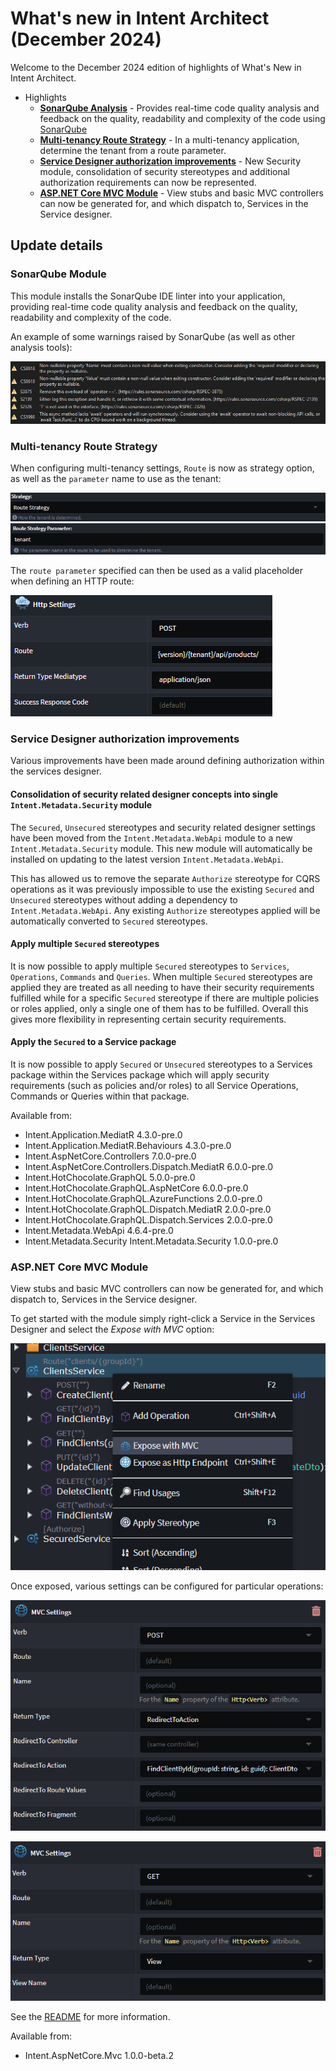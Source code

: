 # What's new in Intent Architect (December 2024)

Welcome to the December 2024 edition of highlights of What's New in Intent Architect.

- Highlights
  - **[SonarQube Analysis](#sonarqube-module)** - Provides real-time code quality analysis and feedback on the quality, readability and complexity of the code using [SonarQube](https://www.sonarsource.com/products/sonarlint/)
  - **[Multi-tenancy Route Strategy](#multi-tenancy-route-strategy)** - In a multi-tenancy application, determine the tenant from a route parameter.
  - **[Service Designer authorization improvements](#service-designer-authorization-improvements)** - New Security module, consolidation of security stereotypes and additional authorization requirements can now be represented.
  - **[ASP.NET Core MVC Module](#aspnet-core-mvc-module)** - View stubs and basic MVC controllers can now be generated for, and which dispatch to, Services in the Service designer.

## Update details

### SonarQube Module

This module installs the SonarQube IDE linter into your application, providing real-time code quality analysis and feedback on the quality, readability and complexity of the code.

An example of some warnings raised by SonarQube (as well as other analysis tools):

![SonarQube warning](images/sonarqube-warnings.png)

### Multi-tenancy Route Strategy

When configuring multi-tenancy settings, `Route` is now as strategy option, as well as the `parameter` name to use as the tenant:

![Route strategy](images/route-strategy.png)
![Route parameter](images/route-parameter.png)

The `route parameter` specified can then be used as a valid placeholder when defining an HTTP route:

![Route parameter](images/route-placeholder.png)

### Service Designer authorization improvements

Various improvements have been made around defining authorization within the services designer.

#### Consolidation of security related designer concepts into single `Intent.Metadata.Security` module

The `Secured`, `Unsecured` stereotypes and security related designer settings have been moved from the `Intent.Metadata.WebApi` module to a new `Intent.Metadata.Security` module. This new module will automatically be installed on updating to the latest version `Intent.Metadata.WebApi`.

This has allowed us to remove the separate `Authorize` stereotype for CQRS operations as it was previously impossible to use the existing `Secured` and `Unsecured` stereotypes without adding a dependency to `Intent.Metadata.WebApi`. Any existing `Authorize` stereotypes applied will be automatically converted to `Secured` stereotypes.

#### Apply multiple `Secured` stereotypes

It is now possible to apply multiple `Secured` stereotypes to `Services`, `Operations`, `Commands` and `Queries`. When multiple `Secured` stereotypes are applied they are treated as all needing to have their security requirements fulfilled while for a specific `Secured` stereotype if there are multiple policies or roles applied, only a single one of them has to be fulfilled. Overall this gives more flexibility in representing certain security requirements.

#### Apply the `Secured` to a Service package

It is now possible to apply `Secured` or `Unsecured` stereotypes to a Services package within the Services package which will apply security requirements (such as policies and/or roles) to all Service Operations, Commands or Queries within that package.

Available from:

- Intent.Application.MediatR 4.3.0-pre.0
- Intent.Application.MediatR.Behaviours 4.3.0-pre.0
- Intent.AspNetCore.Controllers 7.0.0-pre.0
- Intent.AspNetCore.Controllers.Dispatch.MediatR 6.0.0-pre.0
- Intent.HotChocolate.GraphQL 5.0.0-pre.0
- Intent.HotChocolate.GraphQL.AspNetCore 6.0.0-pre.0
- Intent.HotChocolate.GraphQL.AzureFunctions 2.0.0-pre.0
- Intent.HotChocolate.GraphQL.Dispatch.MediatR 2.0.0-pre.0
- Intent.HotChocolate.GraphQL.Dispatch.Services 2.0.0-pre.0
- Intent.Metadata.WebApi 4.6.4-pre.0
- Intent.Metadata.Security Intent.Metadata.Security 1.0.0-pre.0

### ASP.NET Core MVC Module

View stubs and basic MVC controllers can now be generated for, and which dispatch to, Services in the Service designer.

To get started with the module simply right-click a Service in the Services Designer and select the _Expose with MVC_ option:

![Expose with MVC menu option](images/expose-with-mcv-option.png)

Once exposed, various settings can be configured for particular operations:

![Example of MVC settings](images/mvc-settings-example-1.png)

![Example of MVC settings](images/mvc-settings-example-2.png)

See the [README](https://github.com/IntentArchitect/Intent.Modules.NET/blob/development/Modules/Intent.Modules.AspNetCore.Mvc/README.md) for more information.

Available from:

- Intent.AspNetCore.Mvc 1.0.0-beta.2
